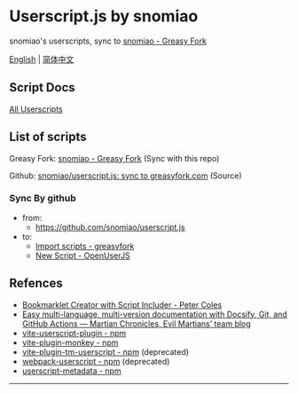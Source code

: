 # Userscript.js by snomiao

snomiao's userscripts, sync to
[snomiao - Greasy Fork](https://greasyfork.org/zh-CN/users/31387-snomiao)

[English](/) | [简体中文](/zh-cn/)

## Script Docs

[All Userscripts](/script-intro.md)

## List of scripts

Greasy Fork:
[snomiao - Greasy Fork](https://greasyfork.org/zh-CN/users/31387-snomiao) (Sync
with this repo)

Github:
[snomiao/userscript.js: sync to greasyfork.com](https://github.com/snomiao/userscript.js#readme)
(Source)

### Sync By github

- from:
  - https://github.com/snomiao/userscript.js
- to:
  - [Import scripts - greasyfork](https://greasyfork.org/en/import)
  - [New Script - OpenUserJS](https://openuserjs.org/user/add/scripts)

## Refences

- [Bookmarklet Creator with Script Includer - Peter Coles](https://mrcoles.com/bookmarklet/)
- [Easy multi-language, multi-version documentation with Docsify, Git, and GitHub Actions — Martian Chronicles, Evil Martians’ team blog](https://evilmartians.com/chronicles/easy-multi-language-multi-version-documentation-with-docsify-git-and-github-actions)
- [vite-userscript-plugin - npm]( https://www.npmjs.com/package/vite-userscript-plugin )
- [vite-plugin-monkey - npm]( https://www.npmjs.com/package/vite-plugin-monkey )
- [vite-plugin-tm-userscript - npm]( https://www.npmjs.com/package/vite-plugin-tm-userscript ) (deprecated)
- [webpack-userscript - npm]( https://www.npmjs.com/package/webpack-userscript ) (deprecated)
- [userscript-metadata - npm]( https://www.npmjs.com/package/userscript-metadata )

---

<!-- markdown style -->

<style>
    img{
        max-width: 60vw;
        margin: auto;
    }
</style>
